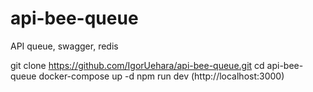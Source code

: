 # api-bee-queue
API queue, swagger, redis


git clone https://github.com/IgorUehara/api-bee-queue.git
cd api-bee-queue
docker-compose up -d
npm run dev (http://localhost:3000)
